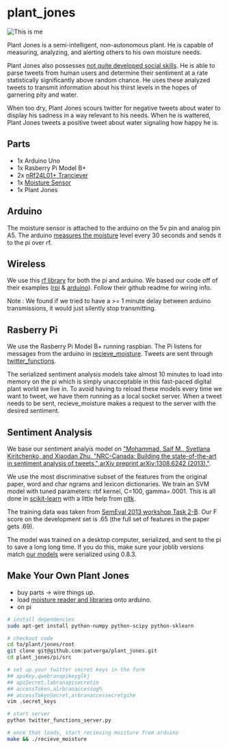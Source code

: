 # plant_jones

![This is me](https://pbs.twimg.com/profile_images/553022075774840832/MPafmt1D.jpeg)

Plant Jones is a semi-intelligent, non-autonomous plant. He is capable of measuring, analyzing, and alerting others to his own moisture needs. 

Plant Jones also possesses [not quite developed social skills](https://twitter.com/plant_jones). He is able to parse tweets from human users and determine their sentiment at a rate statistically significantly above random chance. He uses these analyzed tweets to transmit information about his thirst levels in the hopes of garnering pity and water. 

When too dry, Plant Jones scours twitter for negative tweets about water to display his sadness in a way relevant to his needs. When he is wattered, Plant Jones tweets a positive tweet about water signaling how happy he is.

Parts
----
- 1x Arduino Uno
- 1x Rasberry Pi Model B+
- 2x [nRf24L01+ Tranciever](http://www.amazon.com/nRF24L01-Wireless-Transceiver-Arduino-Compatible/dp/B00E594ZX0/ref=pd_sim_indust_5?ie=UTF8&refRID=0R0NHSPAHRSCNGFA1PDN)
- 1x [Moisture Sensor](http://www.amazon.com/Arduino-compatible-Sensitivity-Moisture-Sensor/dp/B00AFCNR3U)
- 1x Plant Jones

Arduino
----
The moisture sensor is attached to the arduino on the 5v pin and analog pin A5. The arduino [measures the moisture](arduino/src/moisture/moisture.ino) level every 30 seconds and sends it to the pi over rf.

Wireless
----
We use this [rf library](https://github.com/edoardoo/RF24) for both the pi and arduino. We based our code off of their examples ([rpi](https://github.com/edoardoo/RF24/blob/master/examples_RPi/gettingstarted.cpp) &  [arduino](https://github.com/edoardoo/RF24/blob/master/examples/GettingStarted/GettingStarted.ino)). Follow their github readme for wiring info.

Note : We found if we tried to have a >= 1 minute delay between arduino transmissions, it would just silently stop transmitting.

Rasberry Pi
----
We use the Rasberry Pi Model B+ running raspbian. The Pi listens for messages from the arduino in [recieve_moisture](pi/src/recieve_moisture.cpp). Tweets are sent through [twitter_functions](src/pi/twitter_functions_server.py). 

The serialized sentiment analysis models take almost 10 minutes to load into memory on the pi which is simply unacceptable in this fast-paced digital plant world we live in. To avoid having to reload these models every time we want to tweet, we have them running as a local socket server. When a tweet needs to be sent, recieve_moisture makes a request to the server with the desired sentiment.

Sentiment Analysis
----
We base our sentiment analyis model on ["Mohammad, Saif M., Svetlana Kiritchenko, and Xiaodan Zhu. "NRC-Canada: Building the state-of-the-art in sentiment analysis of tweets." arXiv preprint arXiv:1308.6242 (2013)."](http://www.umiacs.umd.edu/~saif/WebPages/Abstracts/NRC-SentimentAnalysis.htm). 
    
We use the most discriminative subset of the features from the original paper, word and char ngrams and lexicon dictionaries. We train an SVM model with tuned parameters: rbf kernel, C=100, gamma=.0001. This is all done in [scikit-learn](http://scikit-learn.org/stable/) with a little help from [nltk](http://www.nltk.org/).

The training data was taken from [SemEval 2013 workshop Task 2-B](http://www.cs.york.ac.uk/semeval-2013/task2/index.php?id=data). Our F score on the development set is .65 (the full set of features in the paper gets .69).

The model was trained on a desktop computer, serialized, and sent to the pi to save a long long time. If you do this, make sure your joblib versions match [our models](pi/src/sentiment_analysis/saved_model) were serialized using 0.8.3.

Make Your Own Plant Jones
----
- buy parts -> wire things up.
- load [moisture reader and libraries](arduino/src/) onto arduino.
- on pi
```bash
# install dependencies
sudo apt-get install python-numpy python-scipy python-sklearn

# checkout code
cd to/plant/jones/root
git clone git@github.com:patverga/plant_jones.git
cd plant_jones/pi/src

# set up your twitter secret keys in the form
## apiKey,qwebranapikeyglkj
## apiSecret,labranapisecretio
## accessToken,alrbranaccessogh
## accessTokenSecret,arbranaccessecretgihe
vim .secret_keys

# start server
python twitter_functions_server.py

# once that loads, start recieving moisture from arduino
make && ./recieve_moisture
